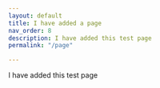 ```yaml
---
layout: default
title: I have added a page
nav_order: 8
description: I have added this test page
permalink: "/page"

---
```

I have added this test page